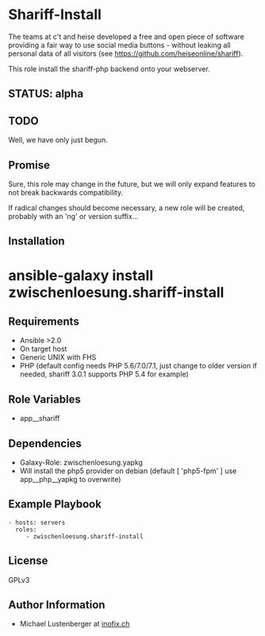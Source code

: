Shariff-Install
===============

The teams at c't and heise developed a free and open piece of software providing a fair way to use social media buttons - without leaking all personal data of all visitors (see https://github.com/heiseonline/shariff).

This role install the shariff-php backend onto your webserver.

STATUS: alpha
-------------

TODO
----

Well, we have only just begun.

Promise
-------

Sure, this role may change in the future, but we will only expand features to not break backwards compatibility.

If radical changes should become necessary, a new role will be created, probably with an 'ng' or version suffix...

Installation
------------

 # ansible-galaxy install zwischenloesung.shariff-install

Requirements
------------

* Ansible >2.0
* On target host
 * Generic UNIX with FHS
 * PHP (default config needs PHP 5.6/7.0/7.1, just change to older version if needed, shariff 3.0.1 supports PHP 5.4 for example)

Role Variables
--------------

* app\_\_shariff

Dependencies
------------

* Galaxy-Role: zwischenloesung.yapkg
 * Will install the php5 provider on debian (default \[ 'php5-fpm' \] use app\_\_php\_\_yapkg to overwrite)

Example Playbook
----------------

    - hosts: servers
      roles:
         - zwischenloesung.shariff-install

License
-------

GPLv3

Author Information
------------------

* Michael Lustenberger at [inofix.ch](http://www.inofix.ch)

